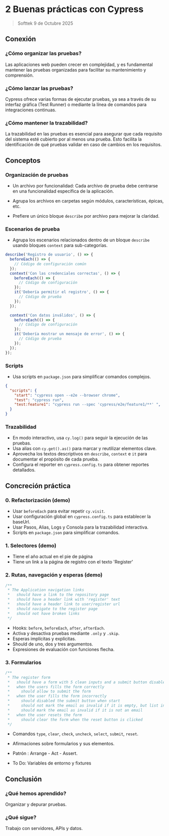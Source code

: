 # 2 Buenas prácticas con Cypress

> Softtek 9 de Octubre 2025

## Conexión

### ¿Cómo organizar las pruebas?

Las aplicaciones web pueden crecer en complejidad, y es fundamental mantener las pruebas organizadas para facilitar su mantenimiento y comprensión. 

### ¿Cómo lanzar las pruebas?

Cypress ofrece varias formas de ejecutar pruebas, ya sea a través de su interfaz gráfica (Test Runner) o mediante la línea de comandos para integraciones continuas.

### ¿Cómo mantener la trazabilidad?

La trazabilidad en las pruebas es esencial para asegurar que cada requisito del sistema esté cubierto por al menos una prueba. Esto facilita la identificación de qué pruebas validar en caso de cambios en los requisitos.

## Conceptos

### Organización de pruebas

- Un archivo por funcionalidad: Cada archivo de prueba debe centrarse en una funcionalidad específica de la aplicación.

- Agrupa los archivos en carpetas según módulos, características, épicas, etc.

- Prefiere un único bloque `describe` por archivo para mejorar la claridad.

### Escenarios de prueba

- Agrupa los escenarios relacionados dentro de un bloque `describe` usando bloques `context` para sub-categorías.

```ts
describe('Registro de usuario', () => {
  beforeEach(() => {
    // Código de configuración común
  });
  context('Con las credenciales correctas', () => {
    beforeEach(() => {
      // Código de configuración
    });
    it('Debería permitir el registro', () => {
      // Código de prueba
    });
  });

  context('Con datos inválidos', () => {
    beforeEach(() => {
      // Código de configuración
    });
    it('Debería mostrar un mensaje de error', () => {
      // Código de prueba
    });
  });
});
```

### Scripts

- Usa scripts en `package.json` para simplificar comandos complejos.

```json
{
  "scripts": {
    "start": "cypress open --e2e --browser chrome",
    "test": "cypress run",
    "test:feature1": "cypress run --spec 'cypress/e2e/feature1/**' ",
  }
}
```

### Trazabilidad

- En modo interactivo, usa `cy.log()` para seguir la ejecución de las pruebas.
- Usa alias con `cy.get().as()` para marcar y reutilizar elementos clave.
- Aprovecha los textos descriptivos en `describe`, `context` e `it` para documentar el propósito de cada prueba.
- Configura el reporter en `cypress.config.ts` para obtener reportes detallados.

## Concreción práctica

### 0. Refactorización (demo)

- Usar `beforeEach` para evitar repetir `cy.visit`.
- Usar configuración global en `cypress.config.ts` para establecer la baseUrl.
- Usar Pasos, Alias, Logs y Consola para la trazabilidad interactiva.
- Scripts en `package.json` para simplificar comandos.

### 1. Selectores (demo)

- Tiene el año actual en el pie de página
- Tiene un link a la página de registro con el texto 'Register'

### 2. Rutas, navegación y esperas (demo)

```ts
/**
 * The Application navigation links
 *   should have a link to the repository page
 *   should have a header link with 'register' text
 *   should have a header link to user/register url
 *   should navigate to the register page
 *   should not have broken links
 */
```
- Hooks: `before`, `beforeEach`, `after`, `afterEach`.
- Activa y desactiva pruebas mediante `.only` y `.skip`.
- Esperas implícitas y explícitas.
- Should de uno, dos y tres argumentos.
- Expresiones de evaluación con funciones flecha.

### 3. Formularios

```ts
/**
 * The register form
 *   should have a form with 5 clean inputs and a submit button disabled
 *   when the users fills the form correctly
 *     should allow to submit the form
 *   when the user fills the form incorrectly
 *     should disabled the submit button when start
 *     should not mark the email as invalid if it is empty, but list in error section
 *     should mark the email as invalid if it is not an email
 *   when the user resets the form
 *     should clear the form when the reset button is clicked
 */
```
- Comandos `type`, `clear`, `check`, `uncheck`, `select`, `submit`, `reset`.
- Afirmaciones sobre formularios y sus elementos.
- Patrón : Arrange - Act - Assert.
  
- To Do: Variables de entorno y fixtures


## Conclusión

### ¿Qué hemos aprendido?

Organizar y depurar pruebas.

### ¿Qué sigue?

Trabajo con servidores, APIs y datos.